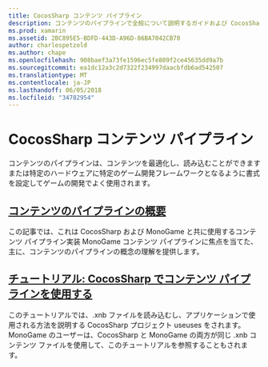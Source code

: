 ```yaml
---
title: CocosSharp コンテンツ パイプライン
description: コンテンツのパイプラインで全般について説明するガイドおよび CocosSharp コンテンツ パイプラインへのリンクを具体的にはこの文書化します。
ms.prod: xamarin
ms.assetid: 2BC895E5-BDFD-443D-A96D-86BA7042CB70
author: charlespetzold
ms.author: chape
ms.openlocfilehash: 908baef3a73fe1596ec5fe809f2ce45635dd9a7b
ms.sourcegitcommit: ea1dc12a3c2d7322f234997daacbfdb6ad542507
ms.translationtype: MT
ms.contentlocale: ja-JP
ms.lasthandoff: 06/05/2018
ms.locfileid: "34782954"
---
```

# <a name="cocossharp-content-pipeline"></a>CocosSharp コンテンツ パイプライン

コンテンツのパイプラインは、コンテンツを最適化し、読み込むことができますまたは特定のハードウェアに特定のゲーム開発フレームワークとなるように書式を設定してゲームの開発でよく使用されます。

##  <a name="introduction-to-content-pipelinesgraphics-gamescocossharpcontent-pipelineintroductionmd"></a>[コンテンツのパイプラインの概要](~/graphics-games/cocossharp/content-pipeline/introduction.md)

この記事では、これは CocosSharp および MonoGame と共に使用するコンテンツ パイプライン実装 MonoGame コンテンツ パイプラインに焦点を当てた、主に、コンテンツのパイプラインの概念の理解を提供します。

##  <a name="walkthrough--using-the-content-pipeline-with-cocossharpgraphics-gamescocossharpcontent-pipelinewalkthroughmd"></a>[チュートリアル: CocosSharp でコンテンツ パイプラインを使用する](~/graphics-games/cocossharp/content-pipeline/walkthrough.md)

このチュートリアルでは、.xnb ファイルを読み込むし、アプリケーションで使用される方法を説明する CocosSharp プロジェクト useuses をされます。  MonoGame のユーザーは、CocosSharp と MonoGame の両方が同じ .xnb コンテンツ ファイルを使用して、このチュートリアルを参照することもされます。  

